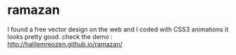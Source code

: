 # ramazan
I found a free vector design on the web and I coded with CSS3 animations it looks pretty good. check the demo :  
http://halilemreozen.github.io/ramazan/

